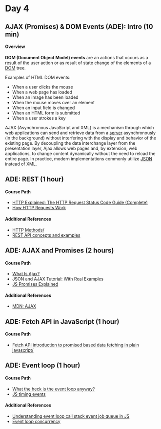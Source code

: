# Day 4

## AJAX (Promises) & DOM Events (ADE): Intro (10 min)
#### Overview
**DOM (Document Object Model) events** are an actions that occurs as a result of the user action or as result of state change of the elements of a [DOM](https://en.wikipedia.org/wiki/Document_Object_Model) tree.

Examples of HTML DOM events:
-   When a user clicks the mouse
-   When a web page has loaded
-   When an image has been loaded
-   When the mouse moves over an element
-   When an input field is changed
-   When an HTML form is submitted
-   When a user strokes a key

AJAX (Asynchronous JavaScript and XML) is a mechanism through which web applications can send and retrieve data from a [server](https://en.wikipedia.org/wiki/Web_server "Web server") asynchronously (in the background) without interfering with the display and behavior of the existing page. By decoupling the data interchange layer from the presentation layer, Ajax allows web pages and, by extension, web applications, to change content dynamically without the need to reload the entire page. In practice, modern implementations commonly utilize [JSON](https://en.wikipedia.org/wiki/JSON "JSON") instead of XML.


## ADE: REST (1 hour)
#### Course Path
- [HTTP Explained: The HTTP Request Status Code Guide (Complete)](https://www.youtube.com/watch?v=VLH3FMQ5BIQ)
- [How HTTP Requests Work](https://www.youtube.com/watch?v=CFzgKfnmG-Q)

#### Additional References
- [HTTP Methods/](https://restfulapi.net/http-methods/)
- [REST API concepts and examples](https://www.youtube.com/watch?v=7YcW25PHnAA)


## ADE: AJAX and Promises (2 hours)
#### Course Path
- [What Is Ajax?](https://www.youtube.com/watch?v=3l13qGLTgNw)
- [JSON and AJAX Tutorial: With Real Examples](https://www.youtube.com/watch?v=rJesac0_Ftw)
- [JS Promises Explained](https://www.macadamian.com/learn/javascript-promises-explained/)

#### Additional References
- [MDN: AJAX](https://developer.mozilla.org/en-US/docs/Web/Guide/AJAX/Getting_Started)

## ADE: Fetch API in JavaScript (1 hour)
#### Course Path
- [Fetch API introduction to promised based data fetching in plain javascript/](https://codingthesmartway.com/fetch-api-introduction-to-promised-based-data-fetching-in-plain-javascript/)


## ADE: Event loop (1 hour)
#### Course Path
- [What the heck is the event loop anyway?](https://www.youtube.com/watch?v=8aGhZQkoFbQ)
- [JS timing events](https://www.w3schools.com/js/js_timing.asp)

#### Additional References
- [Understanding event loop call stack event job queue in JS](https://medium.com/@Rahulx1/understanding-event-loop-call-stack-event-job-queue-in-javascript-63dcd2c71ecd)
- [Event loop concurrency](https://www.applozic.com/blog/javascript%E2%80%8A-%E2%80%8Aevent-loop-concurrency/)
